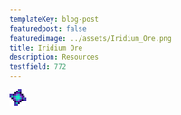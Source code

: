 ```yaml
---
templateKey: blog-post
featuredpost: false
featuredimage: ../assets/Iridium_Ore.png
title: Iridium Ore
description: Resources
testfield: 772
---
```

![Iridium Ore](../assets/Iridium_Ore.png)
